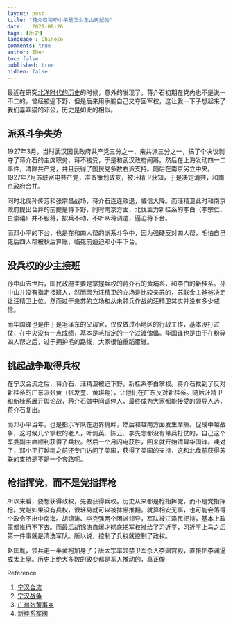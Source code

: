 ```yaml
---
layout: post
title: "蒋介石和邓小平是怎么东山再起的"
date:   2021-08-26
tags: [历史]
language : Chinese
comments: true
author: Zhen
toc: false
published: true
hidden: false
---
```

最近在研究[北洋时代的历史](/北洋时代的编年史和人物记)的时候，意外的发现了，蒋介石初期在党内也不是说一不二的，曾经被逼下野，但是后来用手腕自己又夺回军权，这让我一下子想起来了我们喜欢猫的邓公，历史是如此的相似。

## 派系斗争失势

1927年3月，当时武汉国民政府共产党三分之一，亲共派三分之一，搞了个决议剥夺了蒋介石的主席职务，蒋不接受，于是和武汉政府闹掰。然后在上海发动四一二事件，清除共产党，并且获得了国民党多数右派支持。随后在南京另立中央。1927年7月苏联密电共产党，准备策划政变，被汪精卫获知，于是决定清共，和南京政府合并。

同时北伐孙传芳和张宗昌战场，蒋介石连连败退，威信大降。而汪精卫此时和南京政府提出合并的前提是蒋下野，同时南京方面，北伐主力新桂系的李白（李宗仁、白崇禧）并不服蒋，按兵不动，不听从蒋调遣，逼迫蒋下台。

而邓小平的下台，也是在和四人帮的派系斗争中，因为强硬反对四人帮，毛怕自己死后四人帮被秋后算账，临死前逼迫邓小平下台。

## 没兵权的少主接班

孙中山去世后，国民政府主要是掌握兵权的蒋介石的黄埔系，和李白的新桂系。孙中山并没有指定接班人，然而因为汪精卫的立场是比较亲苏的，苏联金主爸爸决定让汪精卫上位。然而过于亲苏的立场和从未领兵作战的汪精卫其实并没有多少威信。

而华国锋也是由于是毛泽东的父母官，仅仅做过小地区的行政工作，基本没打过仗，在中央没有一点成绩，基本是毛指定的一个过渡傀儡。华国锋也是由于在粉碎四人帮之后，过于拥护毛的路线，大家很怕重蹈覆辙。

## 挑起战争取得兵权

在宁汉合流之后，蒋介石、汪精卫被迫下野，新桂系李白掌权。蒋介石找到了反对新桂系的广东派张黄（张发奎、黄琪翔），让他们在广东反对新桂系。随后汪精卫和新桂系展开舆论战，蒋介石做中间调停人，最终成为大家都能接受的领导人选，蒋介石复出。

而邓小平当年，也是指示军队在边界挑衅，然后和越南方面发生摩擦。促成中越战争，这时候几个掌权的老人，叶剑英、陈云、李先念都没有带兵打仗的，自己这个军委副主席顺利获得了兵权。然后一个月闪电获胜，回来就开始清算华国锋。噢对了，邓小平打越南之前还专门访问了美国，获得了美国的支持，这和北伐前获得苏联的支持是不是一个套路呢。 

## 枪指挥党，而不是党指挥枪

所以来看，要想获得政权，先要获得兵权。历史从来都是枪指挥党，而不是党指挥枪。党魁如果没有兵权，很轻易就可以被抹黑推翻。就算相安无事，也可能会落得个政令不出中南海。胡锦涛、李克强两个团派领导，军队被江泽民把持，基本上政策都推行不下去。而最后胡锦涛自爆才彻底把军权推给了习近平，习近平上马之后第一件事就是清洗军队。所以说，控制了兵权就控制了政权。

赵匡胤，领兵走一半黄袍加身了；唐太宗率领禁卫军杀入李渊宫殿，直接把李渊逼成太上皇。历史上绝大多数的政变都是军人推动的，真正像


Reference

 1. [宁汉合流](https://zh.wikipedia.org/wiki/%E5%AF%A7%E6%BC%A2%E5%90%88%E6%B5%81#cite_note-3)
 2. [宁汉战争](https://zh.wikipedia.org/wiki/%E5%AE%81%E6%B1%89%E6%88%98%E4%BA%89)
 3. [广州张黄事变](https://zh.wikipedia.org/wiki/%E5%B9%BF%E5%B7%9E%E5%BC%A0%E9%BB%84%E4%BA%8B%E5%8F%98)
 4. [新桂系军阀](https://zh.wikipedia.org/wiki/%E6%96%B0%E6%A1%82%E7%B3%BB#%E4%B8%BB%E8%A6%81%E4%BA%BA%E7%89%A9)

<!--stackedit_data:
eyJoaXN0b3J5IjpbLTE2MjcxMzQyNTgsMTgxNzkxODIyNCwxOD
MzMTQ1MDEzLC03MTA3NzEzMTcsMjY2MTAyNTk1LDEzNjQ1NTY5
ODEsMjA1OTI4MTY0OCw3OTM0MDg2NTcsMTEzNjc5OTIyMyw3Nj
U0MTc1MzIsMTMxMzQ3NzkwMSw1MTY4NjUzNTQsMTc3MDI2NzU4
NywtMTgyNDk5MTc3OV19
-->